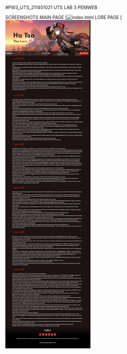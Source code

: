 #PW3_UTS_211401021
UTS LAB 3 PEMWEB

SCREENSHOTS
MAIN PAGE
[![index.html](https://github.com/hawryyy30/pw3_uts_211401021/blob/main/Screenshots/home.png?raw=true)
LORE PAGE
[![lore.html](https://github.com/hawryyy30/pw3_uts_211401021/blob/main/Screenshots/lore.png?raw=true)
